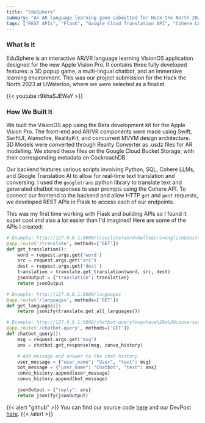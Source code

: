 ```yaml
---
title: "EduSphere"
summary: "An AR language learning game submitted for Hack the North 2023, selected as one of twelve finalist projects."
tags: ["REST APIs", "Flask", "Google Cloud Translation API", "Cohere LLM API"]
---
```


### What Is It
EduSphere is an interactive AR/VR language learning VisionOS application designed for the new Apple Vision Pro. It contains three fully developed features: a 3D popup game, a multi-lingual chatbot, and an immersive learning environment. This was our project submission for the Hack the North 2023 at UWaterloo, where we were selected as a finalist.

{{< youtube r9khaSJEWeY >}}

### How We Built It
We built the VisionOS app using the Beta development kit for the Apple Vision Pro. The front-end and AR/VR components were made using Swift, SwiftUI, Alamofire, RealityKit, and concurrent MVVM design architecture. 3D Models were converted through Reality Converter as .usdz files for AR modelling. We stored these files on the Google Cloud Bucket Storage, with their corresponding metadata on CockroachDB.

Our backend features various scripts involving Python, SQL, Cohere LLMs, and Google Translation AI to allow for real-time text translation and conversing. I used the `googletrans` python library to translate text and generated chatbot responses to user prompts using the Cohere API. To connect our frontend to the backend and allow HTTP `get` and `post` requests, we developed REST APIs in Flask to access each of our endpoints.

This was my first time working with Flask and building APIs so I found it super cool and also a lot easier than I'd imagined! Here are some of the APIs I created:

```python
# Example: http://127.0.0.1:5000/translate?word=hello&src=english&dest=chinese%20(simplified)
@app.route('/translate', methods=['GET'])
def get_translation():
    word = request.args.get('word')
    src = request.args.get('src')
    dest = request.args.get('dest')
    translation = translate.get_translation(word, src, dest)
    jsonOutput = {"translation": translation}
    return jsonOutput

# Example: http://127.0.0.1:5000/languages
@app.route('/languages', methods=['GET'])
def get_languages():
    return jsonify(translate.get_all_languages())

# Example: http://127.0.0.1:5000/chatbot-query?msg=have%20a%20conversation%20with%20me%20in%20french,%20and%20subtely%20give%20me%20feedback%20on%20my%20responses
@app.route('/chatbot-query', methods=['GET'])
def chatbot_query():
    msg = request.args.get('msg')
    ans = chatbot.get_response(msg, convo_history)

    # Add message and answer to the chat history
    user_message = {"user_name": "User", "text": msg}
    bot_message = {"user_name": "Chatbot", "text": ans}
    convo_history.append(user_message)
    convo_history.append(bot_message)

    jsonOutput = {"reply": ans}
    return jsonify(jsonOutput)
```

{{< alert "github" >}}
You can find our source code [here](https://github.com/evinli/EduSphere-VisionOS) and our DevPost [here](https://devpost.com/software/edusphere-95goxk).
{{< /alert >}}